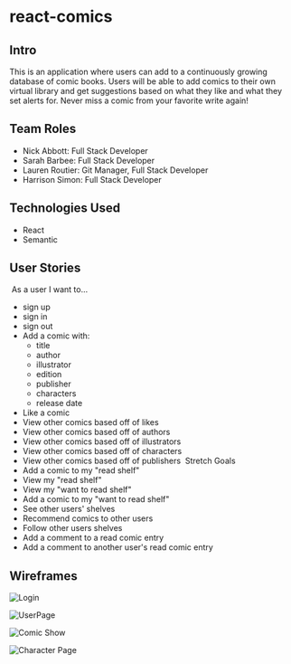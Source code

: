 # react-comics

## Intro
This is an application where users can add to a continuously growing database of comic books. Users will be able to add comics to their own virtual library and get suggestions based on what they like and what they set alerts for. Never miss a comic from your favorite write again!

## Team Roles
  - Nick Abbott: Full Stack Developer
  - Sarah Barbee: Full Stack Developer
  - Lauren Routier: Git Manager, Full Stack Developer
  - Harrison Simon: Full Stack Developer

## Technologies Used
  - React
  - Semantic

## User Stories
​
As a user I want to...
​
-   sign up
-   sign in
-   sign out
-   Add a comic with:
    -   title
    -   author
    -   illustrator
    -   edition
    -   publisher
    -   characters
    -   release date
-   Like a comic
-   View other comics based off of likes
-   View other comics based off of authors
-   View other comics based off of illustrators
-   View other comics based off of characters
-   View other comics based off of publishers
​
Stretch Goals
​
-   Add a comic to my "read shelf"
-   View my "read shelf"
-   View my "want to read shelf"
-   Add a comic to my "want to read shelf"
-   See other users' shelves
-   Recommend comics to other users
-   Follow other users shelves
-   Add a comment to a read comic entry
-   Add a comment to another user's read comic entry

## Wireframes

![Login](https://user-images.githubusercontent.com/112446901/202876297-76cf25b8-f636-4313-acbc-312e55b55675.png)

![UserPage](https://user-images.githubusercontent.com/112446901/202876401-4f166897-2c91-4b9c-9f17-4da6f25a2799.png)

![Comic Show](https://user-images.githubusercontent.com/112446901/202876306-a95bd39f-229c-43db-9ed3-1806820bc715.png)

![Character Page](https://user-images.githubusercontent.com/112446901/202876308-7ea23ce4-bdb6-4b8c-9f41-260e16b1b145.png)


